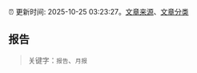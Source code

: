 :alarm_clock: 更新时间: 2025-10-25 03:23:27。[文章来源](/README.md)、[文章分类](/TAGS.md)

## 报告


> 关键字：`报告`、`月报`



